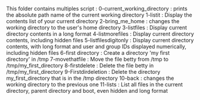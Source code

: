 This folder contains multiples script :
0-current_working_directory : prints the absolute path name of the current working directory
1-listit : Display the contents list of your current directory
2-bring_me_home : changes the working directory to the user's home directory
3-listfiles : Display current directory contents in a long format
4-listmorefiles : Display current directory contents, including hidden files
5-listfilesdigitonly : Display current directory contents, with long format and user and group IDs displayed numerically, including hidden files
6-first directory : Create a directory 'my first directory' in /tmp
7-movethatfile : Move the file betty from /tmp to /tmp/my_first_directory
8-firstdelete : Delete the file betty in /tmp/my_first_directory
9-Firstdirdeletion : Delete the directory my_first_directory that is in the /tmp directory
10-back : changes the working directory to the previous one
11-lists : List all files in the current directory, parent directory and boot, even hidden and long format
